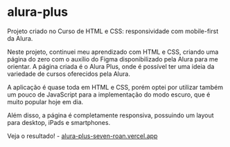 # alura-plus
Projeto criado no Curso de HTML e CSS: responsividade com mobile-first da Alura.

Neste projeto, continuei meu aprendizado com HTML e CSS, criando uma página do zero com o auxílio do Figma disponibilizado pela Alura para me orientar. A página criada é o Alura Plus, onde é possível ter uma ideia da variedade de cursos oferecidos pela Alura.

A aplicação é quase toda em HTML e CSS, porém optei por utilizar também um pouco de JavaScript para a implementação do modo escuro, que é muito popular hoje em dia.

Além disso, a página é completamente responsiva, possuindo um layout para desktop, iPads e smartphones.

Veja o resultado! - [alura-plus-seven-roan.vercel.app](https://alura-plus-seven-roan.vercel.app/)
